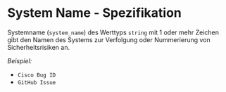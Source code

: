 # System Name - Spezifikation

Systemname (`system_name`) des Werttyps `string` mit 1 oder mehr Zeichen gibt den Namen des Systems zur Verfolgung oder Nummerierung von Sicherheitsrisiken an.

*Beispiel:*

* `Cisco Bug ID`
* `GitHub Issue`
